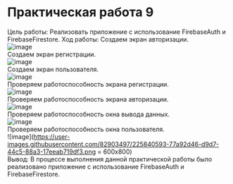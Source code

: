 # Практическая работа 9

Цель работы: Реализовать приложение с использование FirebaseAuth и FirebaseFirestore.
Ход работы:
Создаем экран авторизации.\
![image](https://user-images.githubusercontent.com/82903497/225839834-e9e249dc-6714-4b6f-bc8b-9945e81dfc7d.png)\
Создаем экран регистрации.\
![image](https://user-images.githubusercontent.com/82903497/225839756-cae8ee0b-12c4-4ac7-9c06-2593a4fd5202.png)\
Создаем экран пользователя.\
![image](https://user-images.githubusercontent.com/82903497/225839937-a0b75074-cb49-4f44-a8e7-42cc6e3e753c.png)\
Проверяем работоспособность экрана регистрации.\
![image](https://user-images.githubusercontent.com/82903497/225840467-cc9077e2-7b24-4a04-beb3-8f167338d2bd.png)\
Проверяем работоспособность экрана авторизации.\
![image](https://user-images.githubusercontent.com/82903497/225840520-c1e014e9-3b8d-49c2-965b-da1b8fbadc16.png)\
Проверяем работоспособность окна вывода данных.\
![image](https://user-images.githubusercontent.com/82903497/225840555-b2bc321b-c967-415a-a292-9da1e62a8ae9.png)\
Проверяем работоспособность окна пользователя.\
![image](https://user-images.githubusercontent.com/82903497/225840593-77a92d46-d9d7-44c5-88a3-17eeab719df3.png = 600x800)\
Вывод: В процессе выполнения данной практической работы было реализовано приложение с использование FirebaseAuth и FirebaseFirestore.
